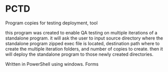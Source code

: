 # PCTD
 Program copies for testing deployment, tool
 
this program was created to enable QA testing on multiple iterations of a standalone program. it will ask the user to input source directory where the standalone program zipped exec file is located, destination path where to create the multiple iteration folders, and number of copies to create. then it will deploy the standalone program to those newly created directories.

Written in PowerShell using windows. Forms
